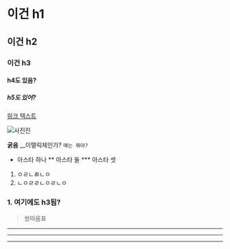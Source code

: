 # 이건 h1
## 이건 h2
### 이건 h3
#### h4도 있음?
##### h5도 있어?

[링크 텍스트](http://yongmangu105.cafe24.com/etc/event_view?number=114)

![사진진](http://yongmangu105.cafe24.com/lib/upload/product/ong_test/2018/09/1536645212-91.jpg)



**굵음**
__이탤릭체인가?
`얘는 뭐야?`

* 아스타 하나
** 아스타 둘
*** 아스타 셋
1. ㅇㄹㄴㄻㄴㅇ
2. ㄴㅇㄹㄹㄴㅇㄹㄴㅇ

### 1. 여기에도 h3됨?
> 쌍따옴표

***

***

***

